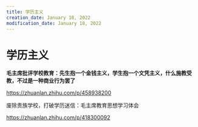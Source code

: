 ```yaml
---
title: 学历主义
creation_date: January 18, 2022
modification_date: January 18, 2022
---
```



# 学历主义

**毛主席批评学校教育：先生抱一个金钱主义，学生抱一个文凭主义，什么施教受教，不过是一种商业行为罢了**

https://zhuanlan.zhihu.com/p/458938200

废除贵族学校，打破学历迷信：毛主席教育思想学习体会

https://zhuanlan.zhihu.com/p/418300092
